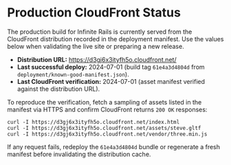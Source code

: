 # Production CloudFront Status

The production build for Infinite Rails is currently served from the CloudFront distribution recorded in the deployment manifest. Use the values below when validating the live site or preparing a new release.

- **Distribution URL:** https://d3gj6x3ityfh5o.cloudfront.net/
- **Last successful deploy:** 2024-07-01 (build tag `61e4a3d4804d` from `deployment/known-good-manifest.json`).
- **Last CloudFront verification:** 2024-07-01 (asset manifest verified against the distribution URL).

To reproduce the verification, fetch a sampling of assets listed in the manifest via HTTPS and confirm CloudFront returns `200 OK` responses:

```
curl -I https://d3gj6x3ityfh5o.cloudfront.net/index.html
curl -I https://d3gj6x3ityfh5o.cloudfront.net/assets/steve.gltf
curl -I https://d3gj6x3ityfh5o.cloudfront.net/vendor/three.min.js
```

If any request fails, redeploy the `61e4a3d4804d` bundle or regenerate a fresh manifest before invalidating the distribution cache.
